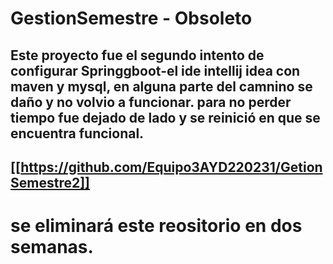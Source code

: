 # GestionSemestre - Obsoleto

## Este proyecto fue el segundo intento de configurar Springgboot-el ide intellij idea con maven y mysql, en alguna parte del camnino se daño y no volvio a funcionar. para no perder tiempo fue dejado de lado y se reinició en que se encuentra funcional.


## [[https://github.com/Equipo3AYD220231/GetionSemestre2]]

# se eliminará este reositorio en dos semanas.



